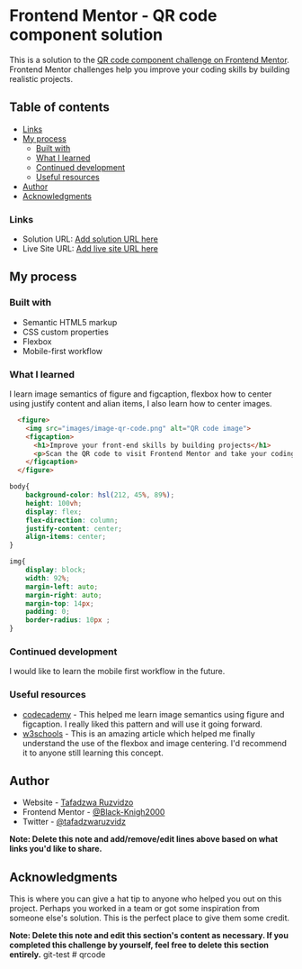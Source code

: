 # Frontend Mentor - QR code component solution

This is a solution to the [QR code component challenge on Frontend Mentor](https://www.frontendmentor.io/challenges/qr-code-component-iux_sIO_H). Frontend Mentor challenges help you improve your coding skills by building realistic projects. 

## Table of contents
  - [Links](#links)
- [My process](#my-process)
  - [Built with](#built-with)
  - [What I learned](#what-i-learned)
  - [Continued development](#continued-development)
  - [Useful resources](#useful-resources)
- [Author](#author)
- [Acknowledgments](#acknowledgments)




### Links

- Solution URL: [Add solution URL here](https://your-solution-url.com)
- Live Site URL: [Add live site URL here](https://your-live-site-url.com)

## My process

### Built with

- Semantic HTML5 markup
- CSS custom properties
- Flexbox
- Mobile-first workflow

### What I learned

I learn image semantics of figure and figcaption,
flexbox how to center using justify content and alian items,
I also learn how to center images.



```html
  <figure>
    <img src="images/image-qr-code.png" alt="QR code image">
    <figcaption>
      <h1>Improve your front-end skills by building projects</h1>
      <p>Scan the QR code to visit Frontend Mentor and take your coding skills to the next level</p>
    </figcaption>
  </figure>
```
```css
body{
    background-color: hsl(212, 45%, 89%);
    height: 100vh;
    display: flex;
    flex-direction: column;
    justify-content: center;
    align-items: center;
}

img{
    display: block;
    width: 92%;
    margin-left: auto;
    margin-right: auto;
    margin-top: 14px;
    padding: 0;
    border-radius: 10px ;
}
```

### Continued development

I would like to learn the mobile first workflow in the future.


### Useful resources

- [codecademy](https://www.codecademy.com) - This helped me learn image semantics using figure and figcaption. I really liked this pattern and will use it going forward.
- [w3schools](https://www.w3schools.com) - This is an amazing article which helped me finally understand the use of the flexbox and image centering. I'd recommend it to anyone still learning this concept.


## Author

- Website - [Tafadzwa Ruzvidzo](https://www.your-site.com)
- Frontend Mentor - [@Black-Knigh2000](https://www.frontendmentor.io/profile/yourusername)
- Twitter - [@tafadzwaruzvidz](https://www.twitter.com/yourusername)

**Note: Delete this note and add/remove/edit lines above based on what links you'd like to share.**

## Acknowledgments

This is where you can give a hat tip to anyone who helped you out on this project. Perhaps you worked in a team or got some inspiration from someone else's solution. This is the perfect place to give them some credit.

**Note: Delete this note and edit this section's content as necessary. If you completed this challenge by yourself, feel free to delete this section entirely.**
g i t - t e s t  
 #   q r c o d e  
 